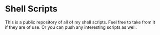 # Shell Scripts

This is a public repository of all of my shell scripts. Feel free to take from it if they are of use. Or you can push any interesting scripts as well.
